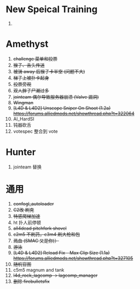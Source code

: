 # New Speical Training
1. 

# Amethyst
1. ~~challenge 菜单和投票~~
2. ~~猴子、舌头传送~~
3. ~~被骑 away 后猴子卡半空 (问题不大)~~
4. ~~梯子上被扑卡起身~~
5. ~~投票旁观~~
6. ~~双人胖子尸潮过多~~
7. ~~jointeam 偶尔导致服务器崩溃 (Valve 漏洞)~~
8. ~~Wingman~~
10. ~~[L4D & L4D2] Unscope Sniper On Shoot (1.2a) https://forums.alliedmods.net/showthread.php?t=322064~~
11. AI_HardSI
12. 钝器砍舌
13. votespec 整合到 vote

# Hunter
1. jointeam 替换

# 通用
1. ~~confogl_autoloader~~
2. ~~C2改 刷克~~
3. ~~特感爬梯加速~~
4. ht 扑人前停顿
5. ~~all4dead pitchfork shovel~~
6. ~~c2m5 不刷药，c3m4 刷大枪和包~~
7. ~~溅血 (SMAC 又是你)）~~
8. ~~游泳~~
9.  ~~[L4D & L4D2] Reload Fix - Max Clip Size (1.1a) https://forums.alliedmods.net/showthread.php?t=327105~~
10. ~~随机官图~~
11. c5m5 magnum and tank
12. ~~l4d_rock_lagcomp -> lagcomp_manager~~
13. ~~删除 firebulletsfix~~

